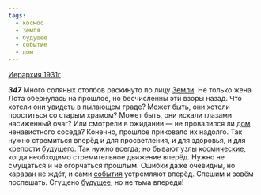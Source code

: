 ```yaml
---
tags:
  - космос
  - Земля
  - будущее
  - событие
  - дом
---
```


[Иерархия 1931г](/agni/1931)

___347___
Много соляных столбов раскинуто по лицу [Земли](/tag/#Земля). Не только жена Лота обернулась на прошлое, но бесчисленны эти взоры назад. Что хотели они увидеть в пылающем граде? Может быть, они хотели проститься со старым храмом? Может быть, они искали глазами насиженный очаг? Или смотрели в ожидании — не провалился ли [дом](/tag/#дом) ненавистного соседа? Конечно, прошлое приковало их надолго. Так нужно стремиться вперёд и для просветления, и для здоровья, и для крепости [будущего](/tag/#[будущее](/tag/#будущее)). Так нужно всегда; но бывают узлы [космические](/tag/#космос), когда необходимо стремительное движение вперёд. Нужно не смущаться и не огорчаться прошлым. Ошибки даже очевидны, но караван не ждёт, и сами [события](/tag/#событие) устремляют вперёд. Спешим и зовём поспешать. Сгущено [будущее](/tag/#будущее), но не тьма впереди!   

